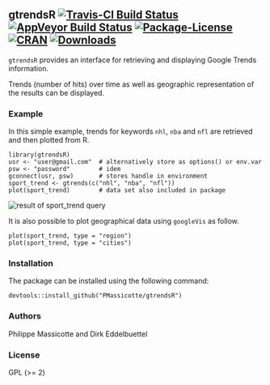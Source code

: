 
## gtrendsR [![Travis-CI Build Status](https://api.travis-ci.org/PMassicotte/gtrendsR.svg?branch=master)](https://travis-ci.org/PMassicotte/gtrendsR) [![AppVeyor Build Status](https://ci.appveyor.com/api/projects/status/github/PMassicotte/gtrendsR?branch=master&svg=true)](https://ci.appveyor.com/project/PMassicotte/gtrendsR) [![Package-License](https://img.shields.io/badge/license-GPL%20%28%3E=%202%29-brightgreen.svg?style=flat)](http://www.gnu.org/licenses/gpl-2.0.html) [![CRAN](http://www.r-pkg.org/badges/version/gtrendsR)](http://cran.rstudio.com/package=gtrendsR) [![Downloads](http://cranlogs.r-pkg.org/badges/gtrendsR?color=brightgreen)](http://www.r-pkg.org/pkg/gtrendsR)

`gtrendsR` provides an interface for retrieving and displaying Google Trends
information.

Trends (number of hits) over time as well as geographic representation of the results can be displayed.

### Example

In this simple example, trends for keywords `nhl`, `nba` and `nfl` are
retrieved and then plotted from R.

``` {.r}
library(gtrendsR)
usr <- "user@gmail.com"  # alternatively store as options() or env.var
psw <- "password"        # idem
gconnect(usr, psw)       # stores handle in environment
sport_trend <- gtrends(c("nhl", "nba", "nfl"))
plot(sport_trend)        # data set also included in package
```

![result of sport_trend query](https://raw.githubusercontent.com/PMassicotte/gtrendsR/master/inst/images/sport_trend_2015-11.png)

It is also possible to plot geographical data using `googleVis` as follow.

``` {.r}
plot(sport_trend, type = "region")
plot(sport_trend, type = "cities")
```

### Installation

The package can be installed using the following command:

``` {.r}
devtools::install_github("PMassicotte/gtrendsR")
```

### Authors

Philippe Massicotte and Dirk Eddelbuettel

### License

GPL (>= 2)

